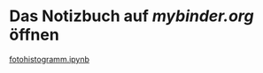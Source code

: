 # Das Notizbuch auf *mybinder.org* öffnen
[fotohistogramm.ipynb](https://mybinder.org/v2/gh/medienfrech/jupyter/HEAD?filepath=fotohistogramm.ipynb)

